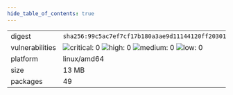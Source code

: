 ```yaml
---
hide_table_of_contents: true
---
```


<table>
<tr><td>digest</td><td><code>sha256:99c5ac7ef7cf17b180a3ae9d11144120ff203017d6bd805dc95ab2648a5a6e7e</code></td><tr><tr><td>vulnerabilities</td><td><img alt="critical: 0" src="https://img.shields.io/badge/critical-0-lightgrey"/> <img alt="high: 0" src="https://img.shields.io/badge/high-0-lightgrey"/> <img alt="medium: 0" src="https://img.shields.io/badge/medium-0-lightgrey"/> <img alt="low: 0" src="https://img.shields.io/badge/low-0-lightgrey"/> <!-- unspecified: 0 --></td></tr>
<tr><td>platform</td><td>linux/amd64</td></tr>
<tr><td>size</td><td>13 MB</td></tr>
<tr><td>packages</td><td>49</td></tr>
</table>
</details></table>
</details>

<table></table>

